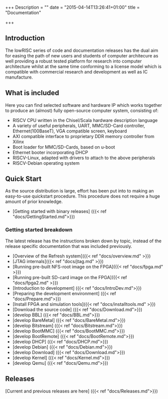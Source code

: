 +++
Description = ""
date = "2015-04-14T13:26:41+01:00"
title = "Documentation"

+++

## Introduction

The lowRISC series of code and documentation releases has the dual aim for easing the path of new users and students of computer
architecure as well providing a robust tested platform for research into computer architecture whilst at the same time conforming to a license model which is compatible with commercial research and development as well as IC manufacture.

## What is included

Here you can find selected software and hardware IP which works together to produce an (almost) fully open-source computer system, consisting of:

* RISCV CPU written in the Chisel/Scala hardware description language
* A variety of useful peripherals, UART, MMC/SD-Card controller, Ethernet(100BaseT), VGA compatible screen, keyboard
* AXI compatible interface to proprietary DDR memory controller from Xilinx
* Boot loader for MMC/SD-Cards, based on u-boot
* Ethernet booter incorporating DHCP
* RISCV-Linux, adapted with drivers to attach to the above peripherals
* RISCV-Debian operating system

## Quick Start

As the source distribution is large, effort has been put into to making an easy-to-use quickstart procedure. This procedure does not require a huge amount of prior knowledge.

* [Getting started with binary releases] ({{< ref "docs/GettingStarted.md">}})

### Getting started breakdown

The latest release has the instructions broken down by topic, instead of the release specific documentation that was included previously.

* [Overview of the Refresh system]({{< ref "docs/overview.md" >}})
* [JTAG internals]({{< ref "docs/jtag.md" >}})
* [Running pre-built NFS-root image on the FPGA]({{< ref "docs/fpga.md" >}})
* [Running pre-built SD-card image on the FPGA]({{< ref "docs/fpga2.md" >}}) 
* [Introduction to development] ({{< ref "docs/IntroDev.md">}})
* [Preparing the development environment] ({{< ref "docs/Prepare.md">}})
* [Install FPGA and simulation tools]({{< ref "docs/installtools.md" >}})
* [Download the source code] ({{< ref "docs/Download.md">}})
* [develop BBL] ({{< ref "docs/BBL.md">}})
* [develop BareMetal] ({{< ref "docs/BareMetal.md">}})
* [develop Bitstream] ({{< ref "docs/Bitstream.md">}})
* [develop BootMMC] ({{< ref "docs/BootMMC.md">}})
* [develop BootRemote] ({{< ref "docs/BootRemote.md">}})
* [develop DHCP] ({{< ref "docs/DHCP.md">}})
* [develop Debian] ({{< ref "docs/Debian.md">}})
* [develop Download] ({{< ref "docs/Download.md">}})
* [develop Kernel] ({{< ref "docs/Kernel.md">}})
* [develop Qemu] ({{< ref "docs/Qemu.md">}})

## Releases
[Current and previous releases are here] ({{< ref "docs/Releases.md">}})
